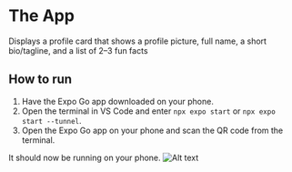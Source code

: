 # The App

Displays a profile card that shows a profile picture, full name, a short bio/tagline, and a list of 2–3 fun facts

## How to run

1. Have the Expo Go app downloaded on your phone.
2. Open the terminal in VS Code and enter `npx expo start` or `npx expo start --tunnel`.
3. Open the Expo Go app on your phone and scan the QR code from the terminal.

It should now be running on your phone.
![Alt text](https://media.discordapp.net/attachments/1027411724103593994/1415037310155755732/Screenshot_20250909_111933_Expo_Go.jpg?ex=68c1bfb0&is=68c06e30&hm=0bd4ad8308b7558d4824849e8c299242e3b48ee653a35e53294595ef043f67e5&=&format=webp&width=360&height=780 "Optional title")
